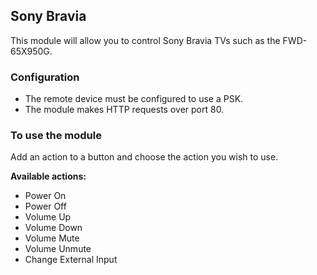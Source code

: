 ## Sony Bravia

This module will allow you to control Sony Bravia TVs such as the FWD-65X950G.

### Configuration
* The remote device must be configured to use a PSK.
* The module makes HTTP requests over port 80.

### To use the module
Add an action to a button and choose the action you wish to use.

**Available actions:**
* Power On
* Power Off
* Volume Up
* Volume Down
* Volume Mute
* Volume Unmute
* Change External Input